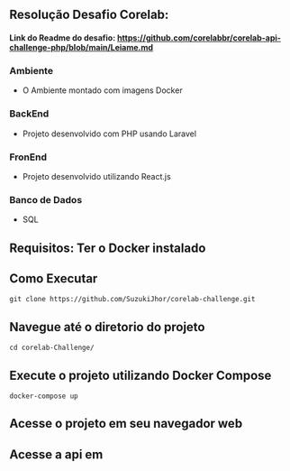 ## Resolução Desafio Corelab:

####  Link do Readme do desafio: https://github.com/corelabbr/corelab-api-challenge-php/blob/main/Leiame.md

### Ambiente 
 - O Ambiente montado com imagens Docker

### BackEnd
 - Projeto desenvolvido com PHP usando Laravel

### FronEnd
 - Projeto desenvolvido utilizando React.js

### Banco de Dados
 - SQL

   
## Requisitos: Ter o Docker instalado

## Como Executar      
    git clone https://github.com/SuzukiJhor/corelab-challenge.git

    
## Navegue até o diretorio do projeto
    cd corelab-Challenge/

## Execute o projeto utilizando Docker Compose
    docker-compose up

## Acesse o projeto em seu navegador web

## Acesse a api em
    

